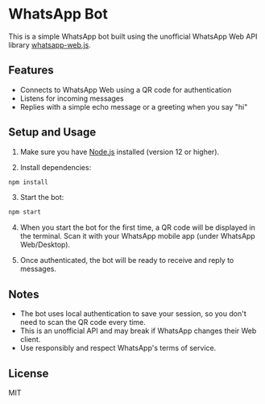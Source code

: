 # WhatsApp Bot

This is a simple WhatsApp bot built using the unofficial WhatsApp Web API library [whatsapp-web.js](https://github.com/pedroslopez/whatsapp-web.js).

## Features

- Connects to WhatsApp Web using a QR code for authentication
- Listens for incoming messages
- Replies with a simple echo message or a greeting when you say "hi"

## Setup and Usage

1. Make sure you have [Node.js](https://nodejs.org/) installed (version 12 or higher).

2. Install dependencies:

```bash
npm install
```

3. Start the bot:

```bash
npm start
```

4. When you start the bot for the first time, a QR code will be displayed in the terminal. Scan it with your WhatsApp mobile app (under WhatsApp Web/Desktop).

5. Once authenticated, the bot will be ready to receive and reply to messages.

## Notes

- The bot uses local authentication to save your session, so you don't need to scan the QR code every time.
- This is an unofficial API and may break if WhatsApp changes their Web client.
- Use responsibly and respect WhatsApp's terms of service.

## License

MIT
